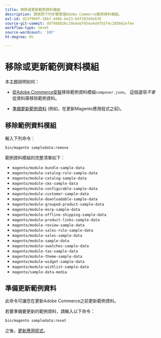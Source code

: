```yaml
---
title: 移除或更新範例資料模組
description: 請依照下列步驟管理Adobe Commerce範例資料模組。
exl-id: d23f999f-18bf-449b-be23-bdf392dda539
source-git-commit: ddf988826c29b4ebf054a4d4fb5f4c285662ef4e
workflow-type: tm+mt
source-wordcount: '107'
ht-degree: 0%

---
```


# 移除或更新範例資料模組

本主題說明如何：

* [從Adobe Commerce安裝](#remove-sample-data-modules)移除範例資料模組`composer.json`。 這個選項&#x200B;*不會*&#x200B;從資料庫移除範例資料。

* [準備更新範例資料](#prepare-to-update-sample-data) (例如，在更新Magento應用程式之前)。

## 移除範例資料模組

輸入下列命令：

```bash
bin/magento sampledata:remove
```

範例資料模組的完整清單如下：

* `magento/module-bundle-sample-data`
* `magento/module-catalog-rule-sample-data`
* `magento/module-catalog-sample-data`
* `magento/module-cms-sample-data`
* `magento/module-configurable-sample-data`
* `magento/module-customer-sample-data`
* `magento/module-downloadable-sample-data`
* `magento/module-grouped-product-sample-data`
* `magento/module-msrp-sample-data`
* `magento/module-offline-shipping-sample-data`
* `magento/module-product-links-sample-data`
* `magento/module-review-sample-data`
* `magento/module-sales-rule-sample-data`
* `magento/module-sales-sample-data`
* `magento/module-sample-data`
* `magento/module-swatches-sample-data`
* `magento/module-tax-sample-data`
* `magento/module-theme-sample-data`
* `magento/module-widget-sample-data`
* `magento/module-wishlist-sample-data`
* `magento/sample-data-media`

## 準備更新範例資料

此命令可讓您在更新Adobe Commerce之前更新範例資料。

若要準備要更新的範例資料，請輸入以下命令：

```bash
bin/magento sampledata:reset
```

之後，[更新應用程式](../tutorials/uninstall.md#update-the-application)。
